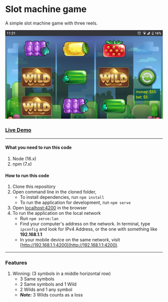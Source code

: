 # Slot machine game
A simple slot machine game with three reels.

![Slots](./examples/Screenshot_20200915-112117.jpg "Slots")

### [Live Demo](https://pixi-slot-game.herokuapp.com/ "Slot game")

---

#### What you need to run this code
1. Node (16.x)
2. npm (7.x)

#### How to run this code
1. Clone this repository
2. Open command line in the cloned folder,
   - To install dependencies, run ```npm install```
   - To run the application for development, run ```npm serve```
3. Open [localhost:4200](http://localhost:4200/) in the browser
4. To run the application on the local network
   - Run ```npm serve:lan```
   - Find your computer's address on the network. In terminal, type ```ipconfig``` and look for IPv4 Address, or the one with something like **192.168.1.1**
   - In your mobile device on the same network, visit [http://192.168.1.1:4200](http://192.168.1.1:4200).
   
---

### Features
1. Winning: (3 symbols in a middle horizontal row)
   - 3 Same symbols
   - 2 Same symbols and 1 Wild
   - 2 Wilds and 1 any symbol
   - _**Note:**_ 3 Wilds counts as a loss

